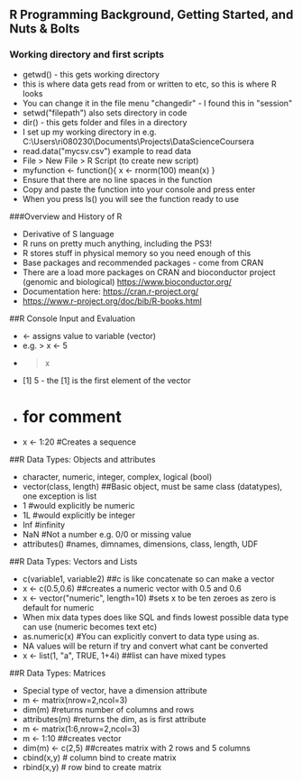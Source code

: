 ## R Programming Background, Getting Started, and Nuts & Bolts

### Working directory and first scripts

* getwd() - this gets working directory
* this is where data gets read from or written to etc, so this is where R looks
* You can change it in the file menu "changedir" - I found this in "session"
* setwd("filepath") also sets directory in code
* dir() - this gets folder and files in a directory
* I set up my working directory in e.g. C:\Users\ri080230\Documents\Projects\DataScienceCoursera
* read.data("mycsv.csv") example to read data
* File > New File > R Script (to create new script)
* myfunction <- function(){
      x <- rnorm(100)
      mean(x)
}
* Ensure that there are no line spaces in the function
* Copy and paste the function into your console and press enter
* When you press ls() you will see the function ready to use

###Overview and History of R

* Derivative of S language
* R runs on pretty much anything, including the PS3!
* R stores stuff in physical memory so you need enough of this
* Base packages and recommended packages - come from CRAN
* There are a load more packages on CRAN and bioconductor project (genomic and biological) https://www.bioconductor.org/
* Documentation here: https://cran.r-project.org/
* https://www.r-project.org/doc/bib/R-books.html

##R Console Input and Evaluation
* <- assigns value to variable (vector)
* e.g. > x <- 5
* > x
* [1] 5 - the [1] is the first element of the vector
* # for comment
* x <- 1:20 #Creates a sequence

##R Data Types: Objects and attributes
* character, numeric, integer, complex, logical (bool)
* vector(class, length) ##Basic object, must be same class (datatypes), one exception is list
* 1 #would explicitly be numeric
* 1L #would explicitly be integer
* Inf #infinity
* NaN #Not a number e.g. 0/0 or missing value
* attributes() #names, dimnames, dimensions, class, length, UDF

##R Data Types: Vectors and Lists
* c(variable1, variable2) ##c is like concatenate so can make a vector
* x <- c(0.5,0.6) ##creates a numeric vector with 0.5 and 0.6
* x <- vector("numeric", length=10) #sets x to be ten zeroes as zero is default for numeric
* When mix data types does like SQL and finds lowest possible data type can use (numeric becomes text etc)
* as.numeric(x) #You can explicitly convert to data type using as.
* NA values will be return if try and convert what cant be converted
* x <- list(1, "a", TRUE, 1+4i) ##list can have mixed types

##R Data Types: Matrices
* Special type of vector, have a dimension attribute
* m <- matrix(nrow=2,ncol=3)
* dim(m) #returns number of columns and rows
* attributes(m) #returns the dim, as is first attribute
* m <- matrix(1:6,nrow=2,ncol=3)
* m <- 1:10 ##creates vector
* dim(m) <- c(2,5) ##creates matrix with 2 rows and 5 columns
* cbind(x,y) # column bind to create matrix
* rbind(x,y) # row bind to create matrix






